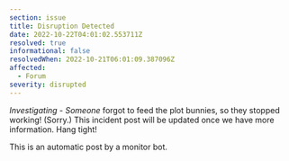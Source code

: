 ```yaml
---
section: issue
title: Disruption Detected
date: 2022-10-22T04:01:02.553711Z
resolved: true
informational: false
resolvedWhen: 2022-10-21T06:01:09.387096Z
affected:
  - Forum
severity: disrupted
---
```

*Investigating* - _Someone_ forgot to feed the plot bunnies, so they stopped working! (Sorry.) This incident post will be updated once we have more information. Hang tight!

This is an automatic post by a monitor bot.
        